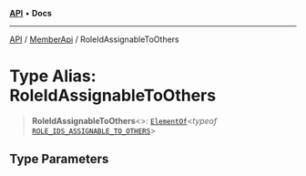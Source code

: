 [**API**](../../../README.md) • **Docs**

***

[API](../../../README.md) / [MemberApi](../README.md) / RoleIdAssignableToOthers

# Type Alias: RoleIdAssignableToOthers

> **RoleIdAssignableToOthers**\<\>: [`ElementOf`](../../../-internal-/type-aliases/ElementOf.md)\<*typeof* [`ROLE_IDS_ASSIGNABLE_TO_OTHERS`](../../../-internal-/variables/ROLE_IDS_ASSIGNABLE_TO_OTHERS.md)\>

## Type Parameters
